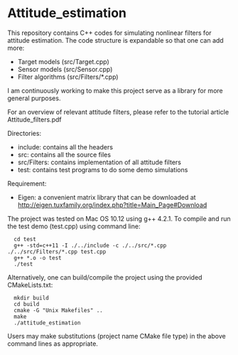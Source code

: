 # Attitude_estimation

This repository contains C++ codes for simulating nonlinear filters for attitude estimation. 
The code structure is expandable so that one can add more:
  + Target models (src/Target.cpp)
  + Sensor models (src/Sensor.cpp)
  + Filter algorithms (src/Filters/*.cpp)
  
I am continuously working to make this project serve as a library for more general purposes. 

For an overview of relevant attitude filters, please refer to the tutorial article Attitude_filters.pdf

Directories:
  + include: contains all the headers
  + src: contains all the source files
  + src/Filters: contains implementation of all attitude filters
  + test: contains test programs to do some demo simulations
 
Requirement:
  + Eigen: a convenient matrix library that can be downloaded at http://eigen.tuxfamily.org/index.php?title=Main_Page#Download
 
The project was tested on Mac OS 10.12 using g++ 4.2.1.
To compile and run the test demo (test.cpp) using command line: 
```
  cd test
  g++ -std=c++11 -I ./../include -c ./../src/*.cpp ./../src/Filters/*.cpp test.cpp
  g++ *.o -o test
  ./test
```

Alternatively, one can build/compile the project using the provided CMakeLists.txt:
```
  mkdir build
  cd build 
  cmake -G "Unix Makefiles" ..    
  make    
  ./attitude_estimation    
```
Users may make substitutions (project name CMake file type) in the above command lines as appropriate.


